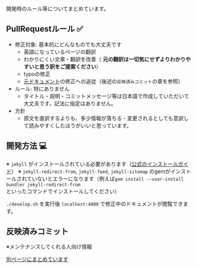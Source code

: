 開発時のルール等についてまとめています。

## PullRequestルール ✅

* 修正対象: 基本的にどんなものでも大丈夫です
  * 英語になっているページの翻訳
  * わかりにくい文章・翻訳を改善（ **元の翻訳は一切気にせずよりわかりやすいと思う訳をご提案ください**）
  * typoの修正
  * [元ドキュメント](https://ktor.io)の修正への追従（後述の`反映済みコミット`の章を参照）
* ルール: 特にありません
  * タイトル・説明・コミットメッセージ等は日本語で作成していただいて大丈夫です。記法に指定はありません。
* 方針
  * 原文を直訳するよりも、多少情報が落ちる・変更されるとしても意訳して読みやすくしたほうがいいと思っています。

## 開発方法 💻

※ `jekyll` がインストールされている必要があります（[公式のインストールガイド](http://jekyllrb-ja.github.io/docs/installation/)）
※ `jekyll-redirect-from`, `jekyll-feed`, `jekyll-sitemap` のgemがインストールされていないとエラーになります（例えば`gem install --user-install bundler jekyll-redirect-from`といったコマンドでインストールしてください）

`./develop.sh` を実行後 `localhost:4000` で修正中のドキュメントが閲覧できます。

## 反映済みコミット

※メンテナンスしてくれる人向け情報

[別ページにまとめています](APPLIED_COMMIT.md)